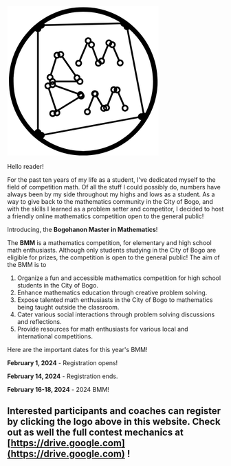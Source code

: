 [![](logo.png)](https://forms.google.com)

Hello reader!

For the past ten years of my life as a student, I've dedicated myself to the field of competition math. Of all the stuff I could possibly do, numbers have always been by my side throughout my highs and lows as a student. As a way to give back to the mathematics community in the City of Bogo, and with the skills I learned as a problem setter and competitor, I decided to host a friendly online mathematics competition open to the general public!

Introducing, the **Bogohanon Master in Mathematics**!

The **BMM** is a mathematics competition, for elementary and high school math enthusiasts. Although only students studying in the City of Bogo are eligible for prizes, the competition is open to the general public! The aim of the BMM is to

1. Organize a fun and accessible mathematics competition for high school students in the City of Bogo.
2. Enhance mathematics education through creative problem solving.
3. Expose talented math enthusiasts in the City of Bogo to mathematics being taught outside the classroom.
4. Cater various social interactions through problem solving discussions and reflections.
5. Provide resources for math enthusiasts for various local and international competitions.

Here are the important dates for this year's BMM!

**February 1, 2024** - Registration opens!

**February 14, 2024** - Registration ends.

**February 16-18, 2024** - 2024 BMM!

## Interested participants and coaches can register by clicking the logo above in this website. Check out as well the full contest mechanics at [https://drive.google.com](https://drive.google.com) !
